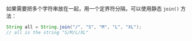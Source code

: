 如果需要把多个字符串放在一起，用一个定界符分隔，可以使用静态 `join()` 方法：

```java
String all = String.join("/", "S", "M", "L", "XL");
// all is the string "S/M/L/XL"
```

